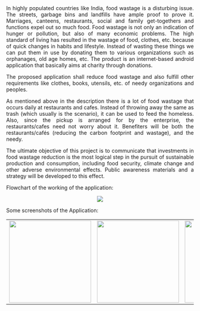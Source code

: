 <div align="justify">
In highly populated countries like India, food wastage is a disturbing issue. The streets, garbage bins and landfills have ample proof to prove it. Marriages, canteens, restaurants, social and family get-togethers and functions expel out so much food. Food wastage is not only an indication of hunger or pollution, but also of many economic problems. The high standard of living has resulted in the wastage of food, clothes, etc. because of quick changes in habits and lifestyle. Instead of wasting these things we can put them in use by donating them to various organizations such as orphanages, old age homes, etc. The product is an internet-based android application that basically aims at charity through donations.

The proposed application shall reduce food wastage and also fulfill other requirements like clothes, books, utensils, etc. of needy organizations and peoples.

As mentioned above in the description there is a lot of food wastage that occurs daily at restaurants and cafes. Instead of throwing away the same as trash (which usually is the scenario), it can be used to feed the homeless. Also, since the pickup is arranged for by the enterprise, the restaurants/cafes need not worry about it. Benefiters will be both the restaurants/cafés (reducing the carbon footprint and wastage), and the needy.

The ultimate objective of this project is to communicate that investments in food wastage reduction is the most logical step in the pursuit of sustainable production and consumption, including food security, climate change and other adverse environmental effects. Public awareness materials and a strategy will be developed to this effect.

</div>

Flowchart of the working of the application:

<p align="center">
  <img src="![image](https://github.com/Harsh-Nigavekar-09/Share-Bite/assets/164144248/9a7834b6-cd35-4394-8133-59dfee46f7bd)
  ">
</p>

Some screenshots of the Application:

<p align="center" float="left">
<table>

  <tr>
    <td><img src="" width="220"></td>
    <td><img src="" width="220"></td>
    <td><img src="" width="220"></td>
    <td><img src="" width="220"></td>
  </tr>
 </table>
 </p>
